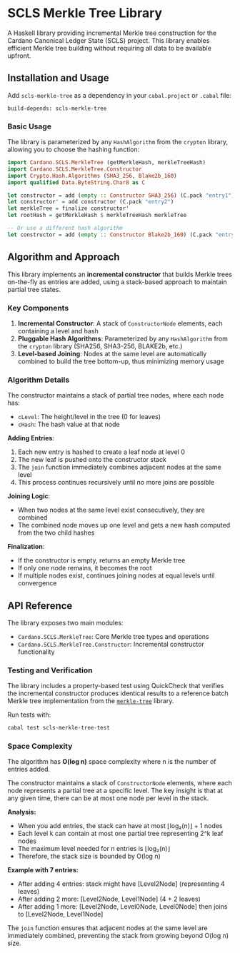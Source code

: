 # SCLS Merkle Tree Library

A Haskell library providing incremental Merkle tree construction for the Cardano Canonical Ledger State (SCLS) project. This library enables efficient Merkle tree building without requiring all data to be available upfront.

## Installation and Usage

Add `scls-merkle-tree` as a dependency in your `cabal.project` or `.cabal` file:

```cabal
build-depends: scls-merkle-tree
```

### Basic Usage

The library is parameterized by any `HashAlgorithm` from the `crypton` library, allowing you to choose the hashing function:

```haskell
import Cardano.SCLS.MerkleTree (getMerkleHash, merkleTreeHash)
import Cardano.SCLS.MerkleTree.Constructor
import Crypto.Hash.Algorithms (SHA3_256, Blake2b_160)
import qualified Data.ByteString.Char8 as C

let constructor = add (empty :: Constructor SHA3_256) (C.pack "entry1")
let constructor' = add constructor (C.pack "entry2")
let merkleTree = finalize constructor'
let rootHash = getMerkleHash $ merkleTreeHash merkleTree

-- Or use a different hash algorithm
let constructor = add (empty :: Constructor Blake2b_160) (C.pack "entry1")
```

## Algorithm and Approach

This library implements an **incremental constructor** that builds Merkle trees on-the-fly as entries are added, using a stack-based approach to maintain partial tree states.

### Key Components

1. **Incremental Constructor**: A stack of `ConstructorNode` elements, each containing a level and hash
2. **Pluggable Hash Algorithms**: Parameterized by any `HashAlgorithm` from the `crypton` library (SHA256, SHA3-256, BLAKE2b, etc.)
3. **Level-based Joining**: Nodes at the same level are automatically combined to build the tree bottom-up, thus minimizing memory usage

### Algorithm Details

The constructor maintains a stack of partial tree nodes, where each node has:

- `cLevel`: The height/level in the tree (0 for leaves)
- `cHash`: The hash value at that node

**Adding Entries**:

1. Each new entry is hashed to create a leaf node at level 0
2. The new leaf is pushed onto the constructor stack
3. The `join` function immediately combines adjacent nodes at the same level
4. This process continues recursively until no more joins are possible

**Joining Logic**:

- When two nodes at the same level exist consecutively, they are combined
- The combined node moves up one level and gets a new hash computed from the two child hashes

**Finalization**:

- If the constructor is empty, returns an empty Merkle tree
- If only one node remains, it becomes the root
- If multiple nodes exist, continues joining nodes at equal levels until convergence

## API Reference

The library exposes two main modules:

- `Cardano.SCLS.MerkleTree`: Core Merkle tree types and operations
- `Cardano.SCLS.MerkleTree.Constructor`: Incremental constructor functionality

### Testing and Verification

The library includes a property-based test using QuickCheck that verifies the incremental constructor produces identical results to a reference batch Merkle tree implementation from the [`merkle-tree`](https://hackage.haskell.org/package/merkle-tree) library.

Run tests with:

```bash
cabal test scls-merkle-tree-test
```

### Space Complexity

The algorithm has **O(log n)** space complexity where n is the number of entries added.

The constructor maintains a stack of `ConstructorNode` elements, where each node represents a partial tree at a specific level. The key insight is that at any given time, there can be at most one node per level in the stack.

**Analysis:**

- When you add entries, the stack can have at most ⌊log₂(n)⌋ + 1 nodes
- Each level k can contain at most one partial tree representing 2^k leaf nodes  
- The maximum level needed for n entries is ⌊log₂(n)⌋
- Therefore, the stack size is bounded by O(log n)

**Example with 7 entries:**

- After adding 4 entries: stack might have [Level2Node] (representing 4 leaves)
- After adding 2 more: [Level2Node, Level1Node] (4 + 2 leaves)
- After adding 1 more: [Level2Node, Level0Node, Level0Node] then joins to [Level2Node, Level1Node]

The `join` function ensures that adjacent nodes at the same level are immediately combined, preventing the stack from growing beyond O(log n) size.
